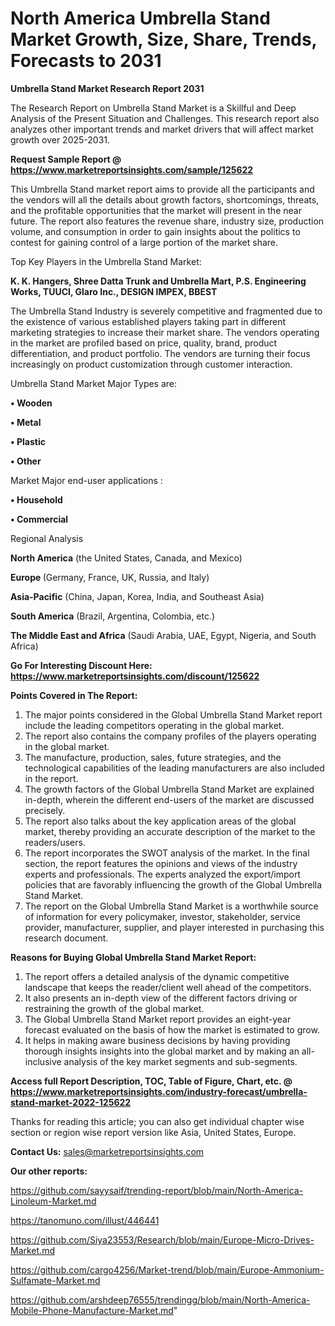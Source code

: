 # North America Umbrella Stand Market Growth, Size, Share, Trends, Forecasts to 2031

<strong>Umbrella Stand Market Research Report 2031</strong>

The Research Report on Umbrella Stand Market is a Skillful and Deep Analysis of the Present Situation and Challenges. This research report also analyzes other important trends and market drivers that will affect market growth over 2025-2031.

<strong>Request Sample Report @ <a href=https://www.marketreportsinsights.com/sample/125622>https://www.marketreportsinsights.com/sample/125622</a></strong>

This Umbrella Stand market report aims to provide all the participants and the vendors will all the details about growth factors, shortcomings, threats, and the profitable opportunities that the market will present in the near future. The report also features the revenue share, industry size, production volume, and consumption in order to gain insights about the politics to contest for gaining control of a large portion of the market share.

Top Key Players in the Umbrella Stand Market:

<strong>K. K. Hangers, Shree Datta Trunk and Umbrella Mart, P.S. Engineering Works, TUUCI, Glaro Inc., DESIGN IMPEX, BBEST</strong>

The Umbrella Stand Industry is severely competitive and fragmented due to the existence of various established players taking part in different marketing strategies to increase their market share. The vendors operating in the market are profiled based on price, quality, brand, product differentiation, and product portfolio. The vendors are turning their focus increasingly on product customization through customer interaction.

Umbrella Stand Market Major Types are:

<strong>• Wooden

• Metal

• Plastic

• Other</strong>

Market Major end-user applications :

<strong>• Household

• Commercial</strong>

Regional Analysis

</u><strong><b>North America</b></strong> (the United States, Canada, and Mexico)

<strong><b>Europe </b></strong>(Germany, France, UK, Russia, and Italy)

<strong><b>Asia-Pacific</b></strong> (China, Japan, Korea, India, and Southeast Asia)

<strong><b>South America</b></strong> (Brazil, Argentina, Colombia, etc.)

<strong><b>The Middle East and Africa</b></strong> (Saudi Arabia, UAE, Egypt, Nigeria, and South Africa)

<strong>Go For Interesting Discount Here: <a href=https://www.marketreportsinsights.com/discount/125622>https://www.marketreportsinsights.com/discount/125622</a></strong>

<strong>Points Covered in The Report:</strong>
<ol>
  <li>The major points considered in the Global Umbrella Stand Market report include the leading competitors operating in the global market.</li>
  <li>The report also contains the company profiles of the players operating in the global market.</li>
  <li>The manufacture, production, sales, future strategies, and the technological capabilities of the leading manufacturers are also included in the report.</li>
  <li>The growth factors of the Global Umbrella Stand Market are explained in-depth, wherein the different end-users of the market are discussed precisely.</li>
  <li>The report also talks about the key application areas of the global market, thereby providing an accurate description of the market to the readers/users.</li>
  <li>The report incorporates the SWOT analysis of the market. In the final section, the report features the opinions and views of the industry experts and professionals. The experts analyzed the export/import policies that are favorably influencing the growth of the Global Umbrella Stand Market.</li>
  <li>The report on the Global Umbrella Stand Market is a worthwhile source of information for every policymaker, investor, stakeholder, service provider, manufacturer, supplier, and player interested in purchasing this research document.</li>
</ol>
<strong>Reasons for Buying Global Umbrella Stand Market Report:</strong>

<ol>
  <li>The report offers a detailed analysis of the dynamic competitive landscape that keeps the reader/client well ahead of the competitors.</li>
  <li>It also presents an in-depth view of the different factors driving or restraining the growth of the global market.</li>
  <li>The Global Umbrella Stand Market report provides an eight-year forecast evaluated on the basis of how the market is estimated to grow.</li>
  <li>It helps in making aware business decisions by having providing thorough insights insights into the global market and by making an all-inclusive analysis of the key market segments and sub-segments.</li>
</ol>
<strong>Access full Report Description, TOC, Table of Figure, Chart, etc. @ <a href=https://www.marketreportsinsights.com/industry-forecast/umbrella-stand-market-2022-125622>https://www.marketreportsinsights.com/industry-forecast/umbrella-stand-market-2022-125622</a></strong>


Thanks for reading this article; you can also get individual chapter wise section or region wise report version like Asia, United States, Europe.

<strong>Contact Us:</strong>
sales@marketreportsinsights.com

<strong>Our other reports:</strong>

<a href=https://github.com/sayysaif/trending-report/blob/main/North-America-Linoleum-Market.md>https://github.com/sayysaif/trending-report/blob/main/North-America-Linoleum-Market.md</a>

<a href=https://tanomuno.com/illust/446441>https://tanomuno.com/illust/446441</a>

<a href=https://github.com/Siya23553/Research/blob/main/Europe-Micro-Drives-Market.md>https://github.com/Siya23553/Research/blob/main/Europe-Micro-Drives-Market.md</a>

<a href=https://github.com/cargo4256/Market-trend/blob/main/Europe-Ammonium-Sulfamate-Market.md>https://github.com/cargo4256/Market-trend/blob/main/Europe-Ammonium-Sulfamate-Market.md</a>

<a href=https://github.com/arshdeep76555/trendingg/blob/main/North-America-Mobile-Phone-Manufacture-Market.md>https://github.com/arshdeep76555/trendingg/blob/main/North-America-Mobile-Phone-Manufacture-Market.md</a>"
